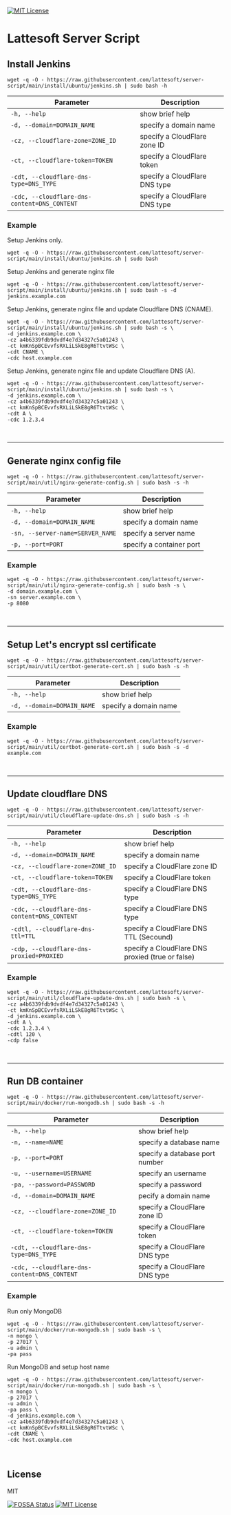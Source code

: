 [![MIT License](https://img.shields.io/npm/l/stack-overflow-copy-paste.svg?style=flat-square)](http://opensource.org/licenses/MIT)

# Lattesoft Server Script
## Install Jenkins

```shell
wget -q -O - https://raw.githubusercontent.com/lattesoft/server-script/main/install/ubuntu/jenkins.sh | sudo bash -h
```

| Parameter                                      | Description                      |
|------------------------------------------------|----------------------------------|
| `-h, --help`                                   | show brief help                  |
| `-d, --domain=DOMAIN_NAME`                     | specify a domain name            |
| `-cz, --cloudflare-zone=ZONE_ID`               | specify a CloudFlare zone ID     |
| `-ct, --cloudflare-token=TOKEN`                | specify a CloudFlare token       |
| `-cdt, --cloudflare-dns-type=DNS_TYPE`         | specify a CloudFlare DNS type    |  
| `-cdc, --cloudflare-dns-content=DNS_CONTENT`   | specify a CloudFlare DNS type    |


### Example

Setup Jenkins only.

```shell
wget -q -O - https://raw.githubusercontent.com/lattesoft/server-script/main/install/ubuntu/jenkins.sh | sudo bash
```

Setup Jenkins and generate nginx file

```shell
wget -q -O - https://raw.githubusercontent.com/lattesoft/server-script/main/install/ubuntu/jenkins.sh | sudo bash -s -d jenkins.example.com
```

Setup Jenkins, generate nginx file and update Cloudflare DNS (CNAME).

```shell
wget -q -O - https://raw.githubusercontent.com/lattesoft/server-script/main/install/ubuntu/jenkins.sh | sudo bash -s \
-d jenkins.example.com \
-cz a4b6339fdb9dvdf4e7d34327c5a01243 \
-ct kmKnSpBCEvvfsRXLiLSkE8gR6TtvtWSc \
-cdt CNAME \
-cdc host.example.com
```

Setup Jenkins, generate nginx file and update Cloudflare DNS (A).

```shell
wget -q -O - https://raw.githubusercontent.com/lattesoft/server-script/main/install/ubuntu/jenkins.sh | sudo bash -s \
-d jenkins.example.com \
-cz a4b6339fdb9dvdf4e7d34327c5a01243 \
-ct kmKnSpBCEvvfsRXLiLSkE8gR6TtvtWSc \
-cdt A \
-cdc 1.2.3.4
```
<br/>

---
## Generate nginx config file

```shell
wget -q -O - https://raw.githubusercontent.com/lattesoft/server-script/main/util/nginx-generate-config.sh | sudo bash -s -h
```
| Parameter                                      | Description                       |
|------------------------------------------------|-----------------------------------|
| `-h, --help`                                   | show brief help                   |
| `-d, --domain=DOMAIN_NAME`                     | specify a domain name             |
| `-sn, --server-name=SERVER_NAME`               | specify a server name             |
| `-p, --port=PORT`                              | specify a container port          |

### Example

```shell
wget -q -O - https://raw.githubusercontent.com/lattesoft/server-script/main/util/nginx-generate-config.sh | sudo bash -s \
-d domain.example.com \
-sn server.example.com \
-p 8080
```
<br/>

---
## Setup Let's encrypt ssl certificate

```shell
wget -q -O - https://raw.githubusercontent.com/lattesoft/server-script/main/util/certbot-generate-cert.sh | sudo bash -s -h
```

| Parameter                                      | Description                       |
|------------------------------------------------|-----------------------------------|
| `-h, --help`                                   | show brief help                   |
| `-d, --domain=DOMAIN_NAME`                     | specify a domain name             |

### Example

```shell
wget -q -O - https://raw.githubusercontent.com/lattesoft/server-script/main/util/certbot-generate-cert.sh | sudo bash -s -d example.com
```

<br/>

---
## Update cloudflare DNS

```shell
wget -q -O - https://raw.githubusercontent.com/lattesoft/server-script/main/util/cloudflare-update-dns.sh | sudo bash -s -h
```

| Parameter                                      | Description                                      |
|------------------------------------------------|--------------------------------------------------|
| `-h, --help`                                   | show brief help                                  |
| `-d, --domain=DOMAIN_NAME`                     | specify a domain name                            |
| `-cz, --cloudflare-zone=ZONE_ID`               | specify a CloudFlare zone ID                     |
| `-ct, --cloudflare-token=TOKEN`                | specify a CloudFlare token                       |
| `-cdt, --cloudflare-dns-type=DNS_TYPE`         | specify a CloudFlare DNS type                    |  
| `-cdc, --cloudflare-dns-content=DNS_CONTENT`   | specify a CloudFlare DNS type                    |
| `-cdtl, --cloudflare-dns-ttl=TTL`              | specify a CloudFlare DNS TTL (Secound)           |
| `-cdp, --cloudflare-dns-proxied=PROXIED`       | specify a CloudFlare DNS proxied (true or false) |

### Example

```shell
wget -q -O - https://raw.githubusercontent.com/lattesoft/server-script/main/util/cloudflare-update-dns.sh | sudo bash -s \
-cz a4b6339fdb9dvdf4e7d34327c5a01243 \
-ct kmKnSpBCEvvfsRXLiLSkE8gR6TtvtWSc \
-d jenkins.example.com \
-cdt A \
-cdc 1.2.3.4 \
-cdtl 120 \
-cdp false
```

<br/>

---
## Run DB container

```shell
wget -q -O - https://raw.githubusercontent.com/lattesoft/server-script/main/docker/run-mongodb.sh | sudo bash -s -h
```

| Parameter                                     | Description                                       |
|-----------------------------------------------|---------------------------------------------------|
| `-h, --help`                                  | show brief help                                   |
| `-n, --name=NAME`                             | specify a database name                           |
| `-p, --port=PORT`                             | specify a database port number                    |
| `-u, --username=USERNAME`                     | specify an username                               |
| `-pa, --password=PASSWORD`                    | specify a password                                |
| `-d, --domain=DOMAIN_NAME`                    | pecify a domain name                              |
| `-cz, --cloudflare-zone=ZONE_ID `             | specify a CloudFlare zone ID                      |
| `-ct, --cloudflare-token=TOKEN`               | specify a CloudFlare token                        |
| `-cdt, --cloudflare-dns-type=DNS_TYPE`        | specify a CloudFlare DNS type                     |
| `-cdc, --cloudflare-dns-content=DNS_CONTENT`  | specify a CloudFlare DNS type                     |



### Example

Run only MongoDB

```shell
wget -q -O - https://raw.githubusercontent.com/lattesoft/server-script/main/docker/run-mongodb.sh | sudo bash -s \
-n mongo \
-p 27017 \
-u admin \
-pa pass 
```

Run MongoDB and setup host name

```shell
wget -q -O - https://raw.githubusercontent.com/lattesoft/server-script/main/docker/run-mongodb.sh | sudo bash -s \
-n mongo \
-p 27017 \
-u admin \
-pa pass \
-d jenkins.example.com \
-cz a4b6339fdb9dvdf4e7d34327c5a01243 \
-ct kmKnSpBCEvvfsRXLiLSkE8gR6TtvtWSc \
-cdt CNAME \
-cdc host.example.com

```

<br>

## License

MIT

[![FOSSA Status](https://app.fossa.io/api/projects/git%2Bgithub.com%2Fsharvit%2Fmongoose-data-seed.svg?type=shield)](https://app.fossa.io/projects/git%2Bgithub.com%2Fsharvit%2Fmongoose-data-seed?ref=badge_shield)
[![MIT License](https://img.shields.io/npm/l/stack-overflow-copy-paste.svg?style=flat-square)](http://opensource.org/licenses/MIT)
